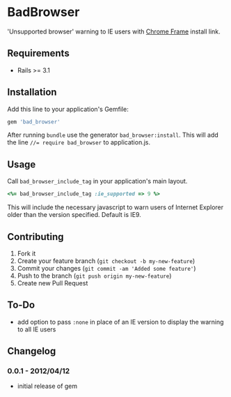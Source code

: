 # BadBrowser

'Unsupported browser' warning to IE users with [Chrome Frame](https://developers.google.com/chrome/chrome-frame/) install link.

## Requirements

* Rails >= 3.1

## Installation

Add this line to your application's Gemfile:

```ruby
gem 'bad_browser'
```

After running `bundle` use the generator `bad_browser:install`.  This will add the line `//= require bad_browser` to application.js.

## Usage

Call `bad_browser_include_tag` in your application's main layout.

```ruby
<%= bad_browser_include_tag :ie_supported => 9 %>
```

This will include the necessary javascript to warn users of Internet Explorer older than the version specified.  Default is IE9.

## Contributing

1. Fork it
2. Create your feature branch (`git checkout -b my-new-feature`)
3. Commit your changes (`git commit -am 'Added some feature'`)
4. Push to the branch (`git push origin my-new-feature`)
5. Create new Pull Request

## To-Do

* add option to pass ```:none``` in place of an IE version to display the warning to all IE users

## Changelog

### 0.0.1 - 2012/04/12

* initial release of gem